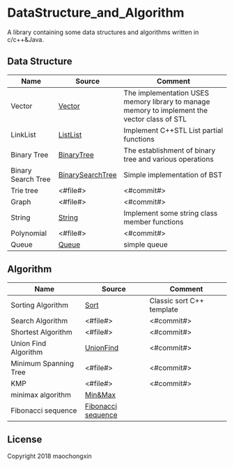 # DataStructure_and_Algorithm

A library containing some data structures and algorithms written in c/c++&Java.

## Data Structure

| Name |Source| Comment |
| ---- | -----| ------- |
|Vector | [Vector](./DataStructure/Vector/Vector.h) | The implementation USES memory library to manage memory to implement the vector class of STL |
|LinkList| [ListList](./DataStructure/List/MyList.cpp) | Implement C++STL List partial functions |
|Binary Tree| [BinaryTree](./DataStructure/BinaryTree/BinTree.h) | The establishment of binary tree and various operations |
|Binary Search Tree| [BinarySearchTree](./DataStructure/BinarySearchTree/BinarySearchTree.cpp) | Simple implementation of BST |
|Trie tree |<#file#>| <#commit#> |
|Graph| <#file#> | <#commit#> |
|String| [String](./DataStructure/String/MyString.h) | Implement some string class member functions |  
|Polynomial| <#file#>| <#commit#> |
|Queue| [Queue](./DataStructure/Queue/Queue.cpp) | simple queue |  


## Algorithm

| Name | Source |Comment |
| ---- | -------|------- |
|Sorting Algorithm |  [Sort](./Algorithm/Sort/MySort.cpp) | Classic sort C++ template |
|Search Algorithm| <#file#>| <#commit#>|
|Shortest Algorithm| <#file#>| <#commit#>|
|Union Find Algorithm| [UnionFind](./Algorithm/UnionFind/UnionFind.java) | <#commit#>|
|Minimum Spanning Tree | <#file#> | <#commit#> |
|KMP |  <#file#> | <#commit#> |
|minimax algorithm| [Min&Max](./Algorithm/MinMax/minmax.cpp)|   |
|Fibonacci sequence| [Fibonacci sequence](./Algorithm/Fib/fib.h)| |


## License

Copyright 2018 maochongxin
